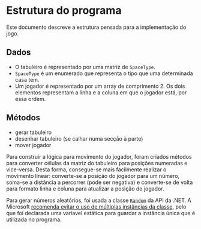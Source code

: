 # Estrutura do programa

Este documento descreve a estrutura pensada para a implementação do jogo.

## Dados

- O tabuleiro é representado por uma matriz de `SpaceType`.
- `SpaceType` é um enumerado que representa o tipo que uma determinada casa tem.
- Um jogador é representado por um array de comprimento 2.
  Os dois elementos representam a linha e a coluna em que o jogador está,
  por essa ordem.

## Métodos

- gerar tabuleiro
- desenhar tabuleiro (se calhar numa secção à parte)
- mover jogador

Para construir a lógica para movimento do jogador, foram criados métodos para
converter células da matriz do tabuleiro para posições numeradas e vice-versa.
Desta forma, consegue-se mais facilmente realizar o movimento linear:
converte-se a posição do jogador para um número, soma-se a distância a
percorrer (pode ser negativa) e converte-se de volta para formato linha e coluna
para atualizar a posição do jogador.

Para gerar números aleatórios, foi usada a classe [`Random`](https://docs.microsoft.com/en-us/dotnet/api/system.random?view=netcore-3.1)
da API da .NET.
A Microsoft [recomenda evitar o uso de múltiplas instâncias da classe](https://docs.microsoft.com/en-us/dotnet/api/system.random?view=netcore-3.1#avoiding-multiple-instantiations), pelo que foi declarada uma varíavel
estática para guardar a instância única que é utilizada no programa.
